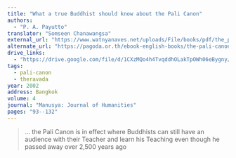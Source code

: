 ```yaml
---
title: "What a true Buddhist should know about the Pali Canon"
authors:
  - "P. A. Payutto"
translator: "Somseen Chanawangsa"
external_url: "https://www.watnyanaves.net/uploads/File/books/pdf/the_pali_canon_what_a_buddhist_must_know.pdf"
alternate_url: "https://pagoda.or.th/ebook-english-books/the-pali-canon-what-a-buddhist-must-know-2.html"
drive_links:
  - "https://drive.google.com/file/d/1CXzMQo4h4TvqddhOLakTpOWh06eBygny/view?usp=drivesdk"
tags:
  - pali-canon
  - theravada
year: 2002
address: Bangkok
volume: 4
journal: "Manusya: Journal of Humanities"
pages: "93--132"
---
```


> … the Pali Canon is in effect where Buddhists can still have an audience with their Teacher and learn his Teaching even though he passed away over 2,500 years ago
